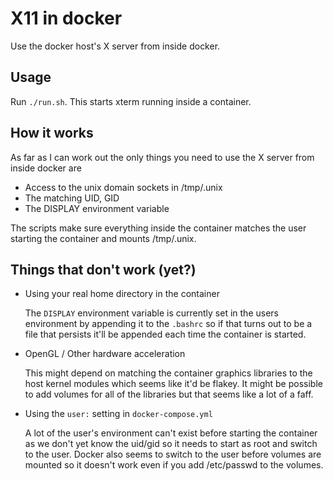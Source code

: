 # X11 in docker
Use the docker host's X server from inside docker.

## Usage
Run `./run.sh`. This starts xterm running inside a container.

## How it works
As far as I can work out the only things you need to use the X server from inside docker are
- Access to the unix domain sockets in /tmp/.unix
- The matching UID, GID
- The DISPLAY environment variable

The scripts make sure everything inside the container matches the user starting the container and mounts /tmp/.unix.

## Things that don't work (yet?)
- Using your real home directory in the container

  The `DISPLAY` environment variable is currently set in the users environment by appending it to the `.bashrc` so if that turns out to be a file that persists it'll be appended each time the container is started.

- OpenGL / Other hardware acceleration

  This might depend on matching the container graphics libraries to the host kernel modules which seems like it'd be flakey. It might be possible to add volumes for all of the libraries but that seems like a lot of a faff.

- Using the `user:` setting in `docker-compose.yml`

  A lot of the user's environment can't exist before starting the container as we don't yet know the uid/gid so it needs to start as root and switch to the user. Docker also seems to switch to the user before volumes are mounted so it doesn't work even if you add /etc/passwd to the volumes.
